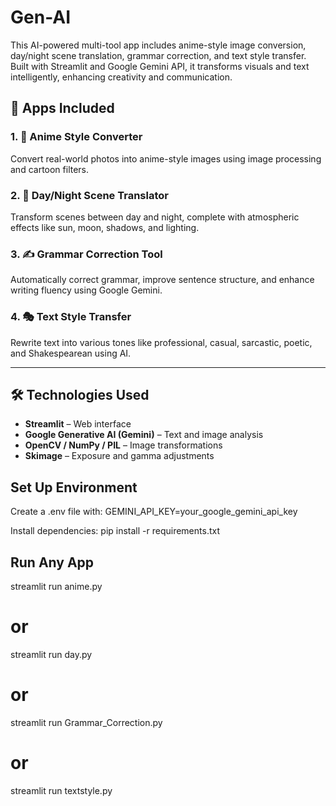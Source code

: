 # Gen-AI
This AI-powered multi-tool app includes anime-style image conversion, day/night scene translation, grammar correction, and text style transfer. Built with Streamlit and Google Gemini API, it transforms visuals and text intelligently, enhancing creativity and communication.


## 🔧 Apps Included

### 1. 🎨 Anime Style Converter
Convert real-world photos into anime-style images using image processing and cartoon filters.

### 2. 🌇 Day/Night Scene Translator
Transform scenes between day and night, complete with atmospheric effects like sun, moon, shadows, and lighting.

### 3. ✍️ Grammar Correction Tool
Automatically correct grammar, improve sentence structure, and enhance writing fluency using Google Gemini.

### 4. 🎭 Text Style Transfer
Rewrite text into various tones like professional, casual, sarcastic, poetic, and Shakespearean using AI.

---

## 🛠️ Technologies Used
- **Streamlit** – Web interface
- **Google Generative AI (Gemini)** – Text and image analysis
- **OpenCV / NumPy / PIL** – Image transformations
- **Skimage** – Exposure and gamma adjustments


## Set Up Environment
Create a .env file with:
GEMINI_API_KEY=your_google_gemini_api_key

Install dependencies:
pip install -r requirements.txt

## Run Any App
streamlit run anime.py
# or
streamlit run day.py
# or
streamlit run Grammar_Correction.py
# or
streamlit run textstyle.py
